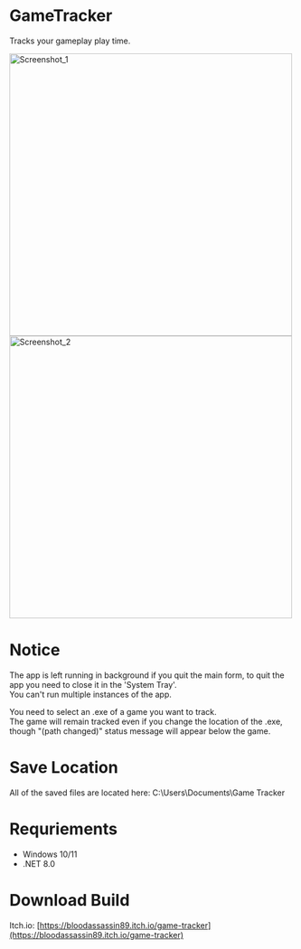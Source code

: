 # GameTracker
Tracks your gameplay play time.

<img src="https://img.itch.zone/aW1hZ2UvMjk5MDIzNS8xNzkyMjE0Ny5wbmc=/original/IJGSHO.png" alt="Screenshot_1" width="500"/>
<img src="https://img.itch.zone/aW1hZ2UvMjk5MDIzNS8xODI3MzkyNi5wbmc=/original/FGw08Q.png" alt="Screenshot_2" width="500"/>

# Notice
The app is left running in background if you quit the main form, to quit the app you need to close it in the 'System Tray'.<br>
You can't run multiple instances of the app.

You need to select an .exe of a game you want to track.<br>
The game will remain tracked even if you change the location of the .exe, though "(path changed)" status message will appear below the game.

# Save Location
All of the saved files are located here: C:\Users<USER>\Documents\Game Tracker

# Requriements
- Windows 10/11
- .NET 8.0

# Download Build 
Itch.io: [https://bloodassassin89.itch.io/game-tracker](https://bloodassassin89.itch.io/game-tracker)
